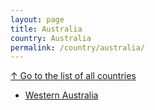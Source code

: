```yaml
---
layout: page
title: Australia
country: Australia
permalink: /country/australia/
---
```

[↑ Go to the list of all countries](/country/)
<ul>
<li>
  <a href="/country/australia/western-australia/">Western Australia</a>
</li>
</ul>
